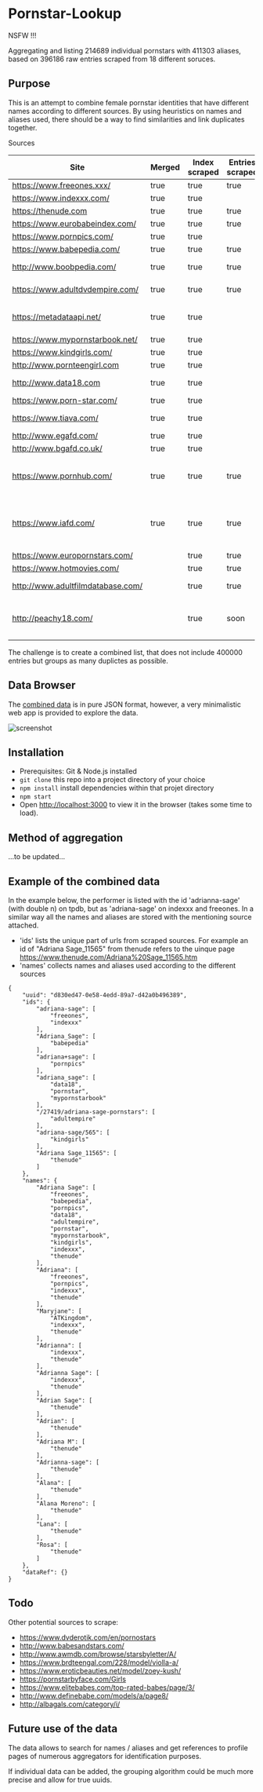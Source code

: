# Pornstar-Lookup

NSFW !!!

Aggregating and listing 214689 individual pornstars with 411303 aliases, based on 396186 raw entries scraped from 18 different soruces.

## Purpose
This is an attempt to combine female pornstar identities that have different names according to different sources. By using heuristics on names and aliases used, there should be a way to find similarities and link duplicates together.

Sources 

| Site 							| Merged | Index scraped | Entries scraped | Entries | Names / Aliases | Bio / Data | X-References | Remark |
| ---- 							| ---- | ---- | ---- 	| -------:	| --------:	| ---- 	| ---- 	| ---- 	|
|https://www.freeones.xxx/ 		| true | true | true	| 50,315 	| 77,919 	| true 	|  		|		|
|https://www.indexxx.com/ 		| true | true |   		| 51,498 	| 79,333 	| soon 	| soon 	|		|
|https://thenude.com 			| true | true | true 	| 39,060 	| 96,193 	| true 	| true 	|		|
|https://www.eurobabeindex.com/ | true | true | true 	| 5,118 	| 25,318 	|  		| true 	| 		|
|https://www.pornpics.com/ 		| true | true |    		| 18,950 	| 37,469 	| 		|		|		|
|https://www.babepedia.com/ 	| true | true | true	| 29,952	| 59,331	| true	| true  | 		|
|http://www.boobpedia.com/ 		| true | true | true	| 10,851 	| 29,333	| true	| true	| pornstars only|
|https://www.adultdvdempire.com/| true | true | true	| 11,282	| 19,242	| true	|		| female only	|
|https://metadataapi.net/		| true | true |    		| 18,981	| 18,981	|		|		| female only, outdated |
|https://www.mypornstarbook.net/| true | true |    		| 3,687		| 3,687		|		|		|		|
|https://www.kindgirls.com/		| true | true |    		| 1,441		| 1,441		|		|		|		|
|http://www.pornteengirl.com	| true | true |    		| 5,574		| 5,574		|		|		|		|
|http://www.data18.com 			| true | true |    		| 12,438	| 12,438	|		|		| female only |
|https://www.porn-star.com/		| true | true |    		| 8,627		| 8,627		|		|		|		|
|https://www.tiava.com/ 		| true | true |    		| 13,947	| 13,947	|		|		| female only |
|http://www.egafd.com/			| true | true |    		| 13,780 	| 34,063	|		|		|		|
|http://www.bgafd.co.uk/ 		| true | true |    		| 2,733 	| 6,661		|		|		|		| 
|https://www.pornhub.com/		| true | true | true	| 14,841	| 36,407	| true	| 		| female only, pornstars only |
|https://www.iafd.com/ 			| true | true | true	| 83,326	| 144,425	| true	| 		| female only with debut from 1990 on |
|https://www.europornstars.com/ | 		| true | true	| 5,549		| 11,602	| true	|		|		|
|https://www.hotmovies.com/ 	| 	 	| true | true	| 19,979 	| 28,315	| true	|		|		|
|http://www.adultfilmdatabase.com/ | 	| true | true	| 7,800		| 25,906	| true	| hardly| female only |
|http://peachy18.com/ 			| 		| true | soon	| 35,744	| soon		| 		| true	| teens, more to come soon |


The challenge is to create a combined list, that does not include 400000 entries but groups as many duplictes as possible.

## Data Browser
The [combined data](/src/data/Pornstars.combined.json) is in pure JSON format, however, a very minimalistic web app is provided to explore the data.

![screenshot](/public/screenshot.jpg)

## Installation
- Prerequisites: Git & Node.js installed
- `git clone` this repo into a project directory of your choice
- `npm install` install dependencies within that projet directory
- `npm start`
- Open [http://localhost:3000](http://localhost:3000) to view it in the browser (takes some time to load).

## Method of aggregation
...to be updated...

## Example of the combined data
In the example below, the performer is listed with the id 'adrianna-sage' (with double n) on tpdb, but as 'adriana-sage' on indexxx and freeones. In a similar way all the names and aliases are stored with the mentioning source attached. 

- 'ids' lists the unique part of urls from scraped sources. For example an id of "Adriana Sage_11565" from thenude refers to the uinque page https://www.thenude.com/Adriana%20Sage_11565.htm
- 'names' collects names and aliases used according to the different sources

```
{
	"uuid": "d830ed47-0e58-4edd-89a7-d42a0b496389",
	"ids": {
		"adriana-sage": [
			"freeones",
			"indexxx"
		],
		"Adriana_Sage": [
			"babepedia"
		],
		"adriana+sage": [
			"pornpics"
		],
		"adriana_sage": [
			"data18",
			"pornstar",
			"mypornstarbook"
		],
		"/27419/adriana-sage-pornstars": [
			"adultempire"
		],
		"adriana-sage/565": [
			"kindgirls"
		],
		"Adriana Sage_11565": [
			"thenude"
		]
	},
	"names": {
		"Adriana Sage": [
			"freeones",
			"babepedia",
			"pornpics",
			"data18",
			"adultempire",
			"pornstar",
			"mypornstarbook",
			"kindgirls",
			"indexxx",
			"thenude"
		],
		"Adriana": [
			"freeones",
			"pornpics",
			"indexxx",
			"thenude"
		],
		"Maryjane": [
			"ATKingdom",
			"indexxx",
			"thenude"
		],
		"Adrianna": [
			"indexxx",
			"thenude"
		],
		"Adrianna Sage": [
			"indexxx",
			"thenude"
		],
		"Adrian Sage": [
			"thenude"
		],
		"Adrian": [
			"thenude"
		],
		"Adriana M": [
			"thenude"
		],
		"Adrianna-sage": [
			"thenude"
		],
		"Alana": [
			"thenude"
		],
		"Alana Moreno": [
			"thenude"
		],
		"Lana": [
			"thenude"
		],
		"Rosa": [
			"thenude"
		]
	},
	"dataRef": {}
}
```

## Todo

Other potential sources to scrape:
- https://www.dvderotik.com/en/pornostars
- http://www.babesandstars.com/
- http://www.awmdb.com/browse/starsbyletter/A/
- https://www.brdteengal.com/228/model/violla-a/
- https://www.eroticbeauties.net/model/zoey-kush/
- https://pornstarbyface.com/Girls
- https://www.elitebabes.com/top-rated-babes/page/3/
- http://www.definebabe.com/models/a/page8/
- http://albagals.com/category/i/


## Future use of the data
The data allows to search for names / aliases and get references to profile pages of numerous aggregators for identification purposes.

If individual data can be added, the grouping algorithm could be much more precise and allow for true uuids.
